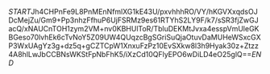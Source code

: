 $START$Jh4CHPnFe9L8PnMEnNfmlXG1kE43U/pxvhhhRO/VY/hKGVXxqdsOJDcMejZu/Gm9+Pp3nhzFfhuP6UjFSRMz9es61RTYhS2LY9F/k7/sSR3fjZwGJacQ/xNAUCnTOH1zym2VM+nv0KBHUlToR/TbluDEKMtJvxa4esspVmUleGKBGeso70lvhEk6cTvNoY5Z09UW4QUqzcBgSGriSuQjaOtuvDaMUHeWSxcGXP3WxUAgYz3g+dz5q+gCZTCpW1XnxuFzPz10EvSXkw8l3h9Hyak30z+Ztzz4A8hlLwJbCCBNsWKStFpNbFhK5/iXzCd10QFlyEPO6wDiLD4eO25glQ==$END$